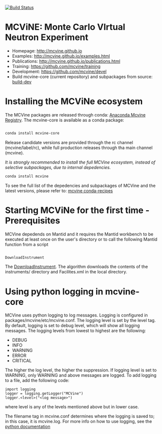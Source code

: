 [![Build Status](https://github.com/mcvine/mcvine/workflows/CI/badge.svg)](https://github.com/mcvine/mcvine/actions?query=workflow%3ACI)

# MCViNE: Monte Carlo VIrtual Neutron Experiment

* Homepage: http://mcvine.github.io
* Examples: http://mcvine.github.io/examples.html
* Publications: http://mcvine.github.io/publications.html
* Training: https://github.com/mcvine/training
* Development: https://github.com/mcvine/devel
* Build mcvine-core (current repository) and subpackages from source: [build-dev](builders/dev/README.md)

# Installing the MCViNe ecosystem

The MCVine packages are released through conda: [Anaconda Mcvine Registry](https://anaconda.org/mcvine/).
The mcvine-core is available as a conda package:

```bash

conda install mcvine-core

```
Release candidate versions are provided through the rc channel (mcvine/label/rc), while full production releases through tha main channel (mcvine).

*It is strongly recommended to install the full MCVine ecosystem, instead of selective subpackages, due to internal depedencies.*

```bash
conda install mcvine

```

To see the full list of the depedencies and subpackages of MCVine and the latest versions, please refer to: [mcvine conda-recipes](https://github.com/mcvine/conda-recipes)

# Starting MCViNe for the first time - Prerequisites

MCVine depedends on Mantid and it requires the Mantid workbench to be executed at least once on the user's directory or to call the following Mantid function from a script

```bash

DownloadInstrument

```

The [DownloadInstrument](https://docs.mantidproject.org/nightly/algorithms/DownloadInstrument-v1.html). The algorithm downloads the contents of the instruments/ directory and Facilites.xml in the local directory.

# Using python logging in mcvine-core

MCVine uses python logging to log messages. Logging is configured in packages/mcvine/etc/mcvine.conf. The logging level is set by the level tag. By default, logging is set to debug level, which will show all logging messages. The logging levels from lowest to highest are the following:
* DEBUG 
* INFO
* WARNING
* ERROR
* CRITICAL

The higher the log level, the higher the suppression. If logging level is set to WARNING, only WARNING and above messages are logged.
To add logging to a file, add the following code:
```
import logging
logger = logging.getLogger("MCVine")
logger.<level>("<log message>")
```
where level is any of the levels mentioned above but in lower case.

The filename tag in mcvine.conf determines where the logging is saved to; in this case, it is mcvine.log.
For more info on how to use logging, see the [python documentation](https://docs.python.org/3/library/logging.html)
